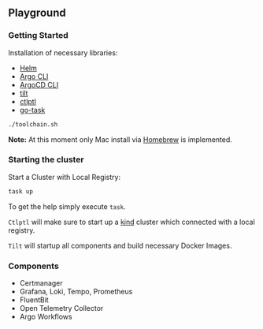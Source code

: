 ## Playground

### Getting Started

Installation of necessary libraries:

- [Helm](https://helm.sh/docs/intro/install/)
- [Argo CLI](https://argoproj.github.io/argo-workflows/cli/)
- [ArgoCD CLI](https://argoproj.github.io/argo-cd/cli_installation/)
- [tilt](https://docs.tilt.dev/install.html)
- [ctlptl](https://github.com/tilt-dev/ctlptl#how-do-i-install-it)
- [go-task](https://github.com/go-task/task/blob/master/docs/installation.md#installation)


``` sh
./toolchain.sh
```

**Note:**
At this moment only Mac install via [Homebrew](https://brew.sh/) is implemented.

### Starting the cluster

Start a Cluster  with Local Registry:

``` sh
task up 
```

To get the help simply execute `task`. 

`Ctlptl` will make sure to start up a [kind](https://kind.sigs.k8s.io/docs/user/quick-start/) cluster which connected with a local registry.

`Tilt` will startup all components and build necessary Docker Images.

### Components

- Certmanager
- Grafana, Loki, Tempo, Prometheus
- FluentBit
- Open Telemetry Collector
- Argo Workflows

